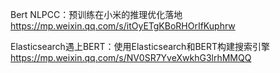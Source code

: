 Bert
NLPCC：预训练在小米的推理优化落地
https://mp.weixin.qq.com/s/itOyETgKBoRHOrIfKuphrw

Elasticsearch遇上BERT：使用Elasticsearch和BERT构建搜索引擎
https://mp.weixin.qq.com/s/NV0SR7YveXwkhG3lrhMMQQ
